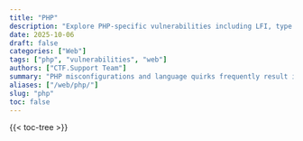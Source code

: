 ```yaml
---
title: "PHP"
description: "Explore PHP-specific vulnerabilities including LFI, type juggling, and method misuse commonly found in web CTFs."
date: 2025-10-06
draft: false
categories: ["Web"]
tags: ["php", "vulnerabilities", "web"]
authors: ["CTF.Support Team"]
summary: "PHP misconfigurations and language quirks frequently result in CTF vulnerabilities such as LFI, RFI, and type juggling."
aliases: ["/web/php/"]
slug: "php"
toc: false
---
```


{{< toc-tree >}}
